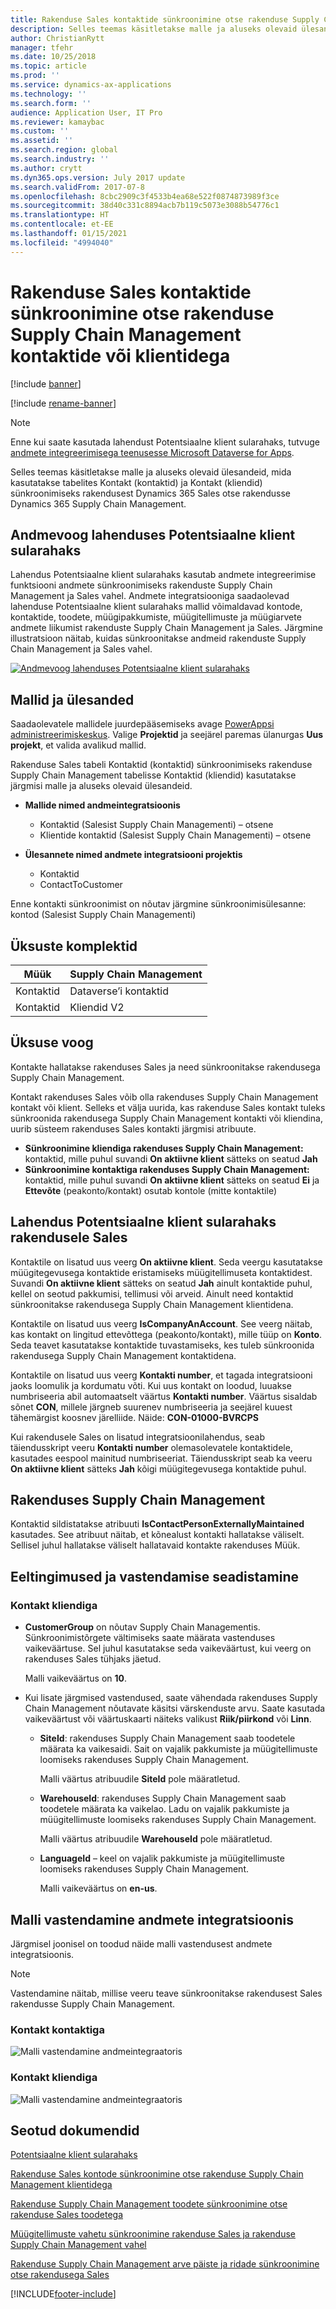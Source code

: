 ```yaml
---
title: Rakenduse Sales kontaktide sünkroonimine otse rakenduse Supply Chain Management kontaktide või klientidega
description: Selles teemas käsitletakse malle ja aluseks olevaid ülesandeid, mida kasutatakse üksuste Kontakt (kontaktid) ja Kontakt (kliendid) sünkroonimiseks rakendusest Dynamics 365 Sales rakendusse Dynamics 365 Supply Chain Management.
author: ChristianRytt
manager: tfehr
ms.date: 10/25/2018
ms.topic: article
ms.prod: ''
ms.service: dynamics-ax-applications
ms.technology: ''
ms.search.form: ''
audience: Application User, IT Pro
ms.reviewer: kamaybac
ms.custom: ''
ms.assetid: ''
ms.search.region: global
ms.search.industry: ''
ms.author: crytt
ms.dyn365.ops.version: July 2017 update
ms.search.validFrom: 2017-07-8
ms.openlocfilehash: 8cbc2909c3f4533b4ea68e522f0874873989f3ce
ms.sourcegitcommit: 38d40c331c8894acb7b119c5073e3088b54776c1
ms.translationtype: HT
ms.contentlocale: et-EE
ms.lasthandoff: 01/15/2021
ms.locfileid: "4994040"
---
```

# <a name="synchronize-contacts-directly-from-sales-to-contacts-or-customers-in-supply-chain-management"></a>Rakenduse Sales kontaktide sünkroonimine otse rakenduse Supply Chain Management kontaktide või klientidega

[!include [banner](../includes/banner.md)]

[!include [rename-banner](~/includes/cc-data-platform-banner.md)]

> [!NOTE]
> Enne kui saate kasutada lahendust Potentsiaalne klient sularahaks, tutvuge [andmete integreerimisega teenusesse Microsoft Dataverse for Apps](https://docs.microsoft.com/powerapps/administrator/data-integrator).

Selles teemas käsitletakse malle ja aluseks olevaid ülesandeid, mida kasutatakse tabelites Kontakt (kontaktid) ja Kontakt (kliendid) sünkroonimiseks rakendusest Dynamics 365 Sales otse rakendusse Dynamics 365 Supply Chain Management.

## <a name="data-flow-in-prospect-to-cash"></a>Andmevoog lahenduses Potentsiaalne klient sularahaks

Lahendus Potentsiaalne klient sularahaks kasutab andmete integreerimise funktsiooni andmete sünkroonimiseks rakenduste Supply Chain Management ja Sales vahel. Andmete integratsiooniga saadaolevad lahenduse Potentsiaalne klient sularahaks mallid võimaldavad kontode, kontaktide, toodete, müügipakkumiste, müügitellimuste ja müügiarvete andmete liikumist rakenduste Supply Chain Management ja Sales. Järgmine illustratsioon näitab, kuidas sünkroonitakse andmeid rakenduste Supply Chain Management ja Sales vahel.

[![Andmevoog lahenduses Potentsiaalne klient sularahaks](./media/prospect-to-cash-data-flow.png)](./media/prospect-to-cash-data-flow.png)

## <a name="templates-and-tasks"></a>Mallid ja ülesanded

Saadaolevatele mallidele juurdepääsemiseks avage [PowerAppsi administreerimiskeskus](https://preview.admin.powerapps.com/dataintegration). Valige **Projektid** ja seejärel paremas ülanurgas **Uus projekt**, et valida avalikud mallid.

Rakenduse Sales tabeli Kontaktid (kontaktid) sünkroonimiseks rakenduse Supply Chain Management tabelisse Kontaktid (kliendid) kasutatakse järgmisi malle ja aluseks olevaid ülesandeid.

- **Mallide nimed andmeintegratsioonis**

    - Kontaktid (Salesist Supply Chain Managementi) – otsene
    - Klientide kontaktid (Salesist Supply Chain Managementi) – otsene

- **Ülesannete nimed andmete integratsiooni projektis**

    - Kontaktid
    - ContactToCustomer

Enne kontakti sünkroonimist on nõutav järgmine sünkroonimisülesanne: kontod (Salesist Supply Chain Managementi)

## <a name="entity-sets"></a>Üksuste komplektid

| Müük    | Supply Chain Management |
|----------|------------------------|
| Kontaktid | Dataverse’i kontaktid           |
| Kontaktid | Kliendid V2           |

## <a name="entity-flow"></a>Üksuse voog

Kontakte hallatakse rakenduses Sales ja need sünkroonitakse rakendusega Supply Chain Management.

Kontakt rakenduses Sales võib olla rakenduses Supply Chain Management kontakt või klient. Selleks et välja uurida, kas rakenduse Sales kontakt tuleks sünkroonida rakendusega Supply Chain Management kontakti või kliendina, uurib süsteem rakenduses Sales kontakti järgmisi atribuute.

- **Sünkroonimine kliendiga rakenduses Supply Chain Management:** kontaktid, mille puhul suvandi **On aktiivne klient** sätteks on seatud **Jah**
- **Sünkroonimine kontaktiga rakenduses Supply Chain Management:** kontaktid, mille puhul suvandi **On aktiivne klient** sätteks on seatud **Ei** ja **Ettevõte** (peakonto/kontakt) osutab kontole (mitte kontaktile)

## <a name="prospect-to-cash-solution-for-sales"></a>Lahendus Potentsiaalne klient sularahaks rakendusele Sales

Kontaktile on lisatud uus veerg **On aktiivne klient**. Seda veergu kasutatakse müügitegevusega kontaktide eristamiseks müügitellimuseta kontaktidest. Suvandi **On aktiivne klient** sätteks on seatud **Jah** ainult kontaktide puhul, kellel on seotud pakkumisi, tellimusi või arveid. Ainult need kontaktid sünkroonitakse rakendusega Supply Chain Management klientidena.

Kontaktile on lisatud uus veerg **IsCompanyAnAccount**. See veerg näitab, kas kontakt on lingitud ettevõttega (peakonto/kontakt), mille tüüp on **Konto**. Seda teavet kasutatakse kontaktide tuvastamiseks, kes tuleb sünkroonida rakendusega Supply Chain Management kontaktidena.

Kontaktile on lisatud uus veerg **Kontakti number**, et tagada integratsiooni jaoks loomulik ja kordumatu võti. Kui uus kontakt on loodud, luuakse numbriseeria abil automaatselt väärtus **Kontakti number**. Väärtus sisaldab sõnet **CON**, millele järgneb suurenev numbriseeria ja seejärel kuuest tähemärgist koosnev järelliide. Näide: **CON-01000-BVRCPS**

Kui rakendusele Sales on lisatud integratsioonilahendus, seab täiendusskript veeru **Kontakti number** olemasolevatele kontaktidele, kasutades eespool mainitud numbriseeriat. Täiendusskript seab ka veeru **On aktiivne klient** sätteks **Jah** kõigi müügitegevusega kontaktide puhul.

## <a name="in-supply-chain-management"></a>Rakenduses Supply Chain Management

Kontaktid sildistatakse atribuuti **IsContactPersonExternallyMaintained** kasutades. See atribuut näitab, et kõnealust kontakti hallatakse väliselt. Sellisel juhul hallatakse väliselt hallatavaid kontakte rakenduses Müük.

## <a name="preconditions-and-mapping-setup"></a>Eeltingimused ja vastendamise seadistamine

### <a name="contact-to-customer"></a>Kontakt kliendiga

- **CustomerGroup** on nõutav Supply Chain Managementis. Sünkroonimistõrgete vältimiseks saate määrata vastenduses vaikeväärtuse. Sel juhul kasutatakse seda vaikeväärtust, kui veerg on rakenduses Sales tühjaks jäetud.

    Malli vaikeväärtus on **10**.

- Kui lisate järgmised vastendused, saate vähendada rakenduses Supply Chain Management nõutavate käsitsi värskenduste arvu. Saate kasutada vaikeväärtust või väärtuskaarti näiteks valikust **Riik/piirkond** või **Linn**.

    - **SiteId**: rakenduses Supply Chain Management saab toodetele määrata ka vaikesaidi. Sait on vajalik pakkumiste ja müügitellimuste loomiseks rakenduses Supply Chain Management.

        Malli väärtus atribuudile **SiteId** pole määratletud.

    - **WarehouseId**: rakenduses Supply Chain Management saab toodetele määrata ka vaikelao. Ladu on vajalik pakkumiste ja müügitellimuste loomiseks rakenduses Supply Chain Management.

        Malli väärtus atribuudile **WarehouseId** pole määratletud.

    - **LanguageId** – keel on vajalik pakkumiste ja müügitellimuste loomiseks rakenduses Supply Chain Management.
    
        Malli vaikeväärtus on **en-us**.

## <a name="template-mapping-in-data-integration"></a>Malli vastendamine andmete integratsioonis

Järgmisel joonisel on toodud näide malli vastendusest andmete integratsioonis. 

> [!NOTE]
> Vastendamine näitab, millise veeru teave sünkroonitakse rakendusest Sales rakendusse Supply Chain Management.

### <a name="contact-to-contact"></a>Kontakt kontaktiga

![Malli vastendamine andmeintegraatoris](./media/contacts-direct-template-mapping-data-integrator-1.png)

### <a name="contact-to-customer"></a>Kontakt kliendiga

![Malli vastendamine andmeintegraatoris](./media/contacts-direct-template-mapping-data-integrator-2.png)


## <a name="related-topics"></a>Seotud dokumendid

[Potentsiaalne klient sularahaks](prospect-to-cash.md)

[Rakenduse Sales kontode sünkroonimine otse rakenduse Supply Chain Management klientidega](accounts-template-mapping-direct.md)

[Rakenduse Supply Chain Management toodete sünkroonimine otse rakenduse Sales toodetega](products-template-mapping-direct.md)

[Müügitellimuste vahetu sünkroonimine rakenduse Sales ja rakenduse Supply Chain Management vahel](sales-order-template-mapping-direct-two-ways.md)

[Rakenduse Supply Chain Management arve päiste ja ridade sünkroonimine otse rakendusega Sales](sales-invoice-template-mapping-direct.md)




[!INCLUDE[footer-include](../../includes/footer-banner.md)]